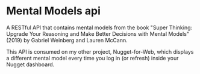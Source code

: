 # Mental Models api

A RESTful API that contains mental models from the book "Super Thinking: Upgrade Your Reasoning and Make Better Decisions with Mental Models" (2019) by Gabriel Weinberg and Lauren McCann.

This API is consumed on my other project, Nugget-for-Web, which displays a different mental model every time you log in (or refresh) inside your Nugget dashboard.
